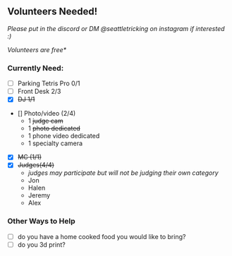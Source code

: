## Volunteers Needed!
_Please put in the discord or DM @seattletricking on instagram if interested :)_

*Volunteers are free\** 
### Currently Need:
- [ ] Parking Tetris Pro 0/1 
- [ ] Front Desk 2/3
- [x] ~~DJ 1/1~~
- [] Photo/video (2/4)
    - 1 ~~judge cam~~
    - 1 ~~photo dedicated~~
    - 1 phone video dedicated
    - 1 specialty camera
- [x] ~~MC (1/1)~~
- [x] ~~Judges(4/4)~~
    - *judges may participate but will not be judging their own category*
    - Jon
    - Halen
    - Jeremy
    - Alex

### Other Ways to Help
- [ ] do you have a home cooked food you would like to bring? 
- [ ] do you 3d print?
